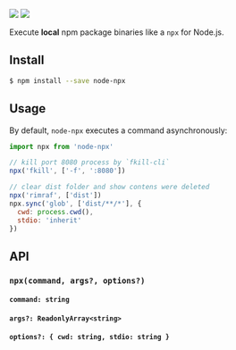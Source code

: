 <a href="https://www.npmjs.com/package/node-npx"><img src="https://img.shields.io/npm/v/node-npx.svg"></a>
<a href="https://www.npmjs.com/package/node-npx"><img src="https://img.shields.io/npm/dt/node-npx.svg"></a>

Execute **local** npm package binaries like a `npx` for Node.js.

## Install

```bash
$ npm install --save node-npx
```

## Usage

By default, `node-npx` executes a command asynchronously:

```js
import npx from 'node-npx'

// kill port 8080 process by `fkill-cli`
npx('fkill', ['-f', ':8080'])

// clear dist folder and show contens were deleted
npx('rimraf', ['dist'])
npx.sync('glob', ['dist/**/*'], {
  cwd: process.cwd(),
  stdio: 'inherit'
})
```

## API

### `npx(command, args?, options?)`

#### `command: string`

#### `args?: ReadonlyArray<string>`

#### `options?: { cwd: string, stdio: string }`
